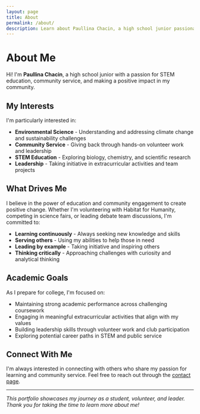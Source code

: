 ```yaml
---
layout: page
title: About
permalink: /about/
description: Learn about Paullina Chacin, a high school junior passionate about STEM education, community service, and leadership. Discover her interests, goals, and commitment to making a positive impact.
---
```


# About Me

Hi! I'm **Paullina Chacin**, a high school junior with a passion for STEM education, community service, and making a positive impact in my community.

## My Interests

I'm particularly interested in:

- **Environmental Science** - Understanding and addressing climate change and sustainability challenges
- **Community Service** - Giving back through hands-on volunteer work and leadership
- **STEM Education** - Exploring biology, chemistry, and scientific research
- **Leadership** - Taking initiative in extracurricular activities and team projects

## What Drives Me

I believe in the power of education and community engagement to create positive change. Whether I'm volunteering with Habitat for Humanity, competing in science fairs, or leading debate team discussions, I'm committed to:

- **Learning continuously** - Always seeking new knowledge and skills
- **Serving others** - Using my abilities to help those in need
- **Leading by example** - Taking initiative and inspiring others
- **Thinking critically** - Approaching challenges with curiosity and analytical thinking

## Academic Goals

As I prepare for college, I'm focused on:

- Maintaining strong academic performance across challenging coursework
- Engaging in meaningful extracurricular activities that align with my values
- Building leadership skills through volunteer work and club participation
- Exploring potential career paths in STEM and public service

## Connect With Me

I'm always interested in connecting with others who share my passion for learning and community service. Feel free to reach out through the [contact page](/contact/).

---

*This portfolio showcases my journey as a student, volunteer, and leader. Thank you for taking the time to learn more about me!*
